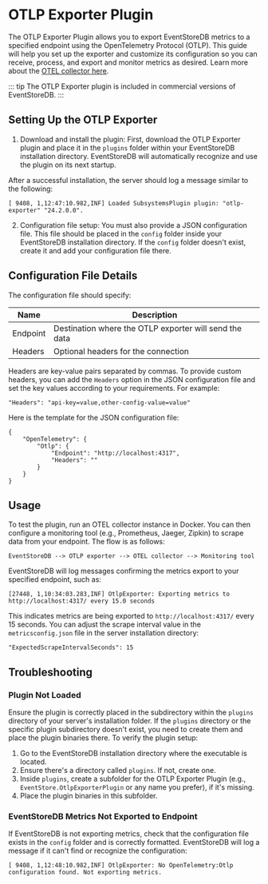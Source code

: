 ﻿# OTLP Exporter Plugin 

The OTLP Exporter Plugin allows you to export EventStoreDB metrics to a specified endpoint using the OpenTelemetry Protocol (OTLP). This guide will help you set up the exporter and customize its configuration so you can receive, process, and export and monitor metrics as desired. Learn more about the [OTEL collector here](https://opentelemetry.io/docs/collector/).

::: tip
The OTLP Exporter plugin is included in commercial versions of EventStoreDB.
:::


## Setting Up the OTLP Exporter
1. Download and install the plugin: First, download the OTLP Exporter plugin and place it in the `plugins` folder within your EventStoreDB installation directory. EventStoreDB will automatically recognize and use the plugin on its next startup.

After a successful installation, the server should log a message similar to the following:
```
[ 9408, 1,12:47:10.982,INF] Loaded SubsystemsPlugin plugin: "otlp-exporter" "24.2.0.0".
```
2. Configuration file setup: You must also provide a JSON configuration file. This file should be placed in the `config` folder inside your EventStoreDB installation directory. If the `config` folder doesn't exist, create it and add your configuration file there. 


## Configuration File Details 
The configuration file should specify: 

| Name     | Description                                                 |
|----------|-------------------------------------------------------------|
| Endpoint | Destination where the OTLP exporter will send the data      |
| Headers  | Optional headers for the connection                         |

Headers are key-value pairs separated by commas. To provide custom headers, you can add the `Headers` option in the JSON configuration file and set the key values according to your requirements. For example:
```
"Headers": "api-key=value,other-config-value=value"
```

Here is the template for the JSON configuration file:
```
{
	"OpenTelemetry": {
		"Otlp": {
			"Endpoint": "http://localhost:4317",
			"Headers": ""
		}
	}
}
```

## Usage
To test the plugin, run an OTEL collector instance in Docker. You can then configure a monitoring tool (e.g., Prometheus, Jaeger, Zipkin) to scrape data from your endpoint. The flow is as follows:

```
EventStoreDB --> OTLP exporter --> OTEL collector --> Monitoring tool
```

EventStoreDB will log messages confirming the metrics export to your specified endpoint, such as: 
```
[27448, 1,10:34:03.283,INF] OtlpExporter: Exporting metrics to http://localhost:4317/ every 15.0 seconds
```

This indicates metrics are being exported to `http://localhost:4317/` every 15 seconds. You can adjust the scrape interval value in the `metricsconfig.json` file in the server installation directory:

```
"ExpectedScrapeIntervalSeconds": 15
```

## Troubleshooting

### Plugin Not Loaded
Ensure the plugin is correctly placed in the subdirectory within the `plugins` directory of your server's installation folder. If the `plugins` directory or the specific plugin subdirectory doesn't exist, you need to create them and place the plugin binaries there. To verify the plugin setup:

1. Go to the EventStoreDB installation directory where the executable is located. 
2. Ensure there's a directory called `plugins`. If not, create one. 
3. Inside `plugins`, create a subfolder for the OTLP Exporter Plugin (e.g., `EventStore.OtlpExporterPlugin` or any name you prefer), if it's missing.
4. Place the plugin binaries in this subfolder.

### EventStoreDB Metrics Not Exported to Endpoint
If EventStoreDB is not exporting metrics, check that the configuration file exists in the `config` folder and is correctly formatted. EventStoreDB will log a message if it can't find or recognize the configuration: 

```
[ 9408, 1,12:48:10.982,INF] OtlpExporter: No OpenTelemetry:Otlp configuration found. Not exporting metrics.
```
